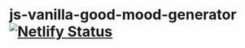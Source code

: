 # js-vanilla-good-mood-generator [![Netlify Status](https://api.netlify.com/api/v1/badges/874a5d53-5138-4fc8-ba30-6dff16ad04df/deploy-status)](https://app.netlify.com/sites/js-vanilla-good-mood-generator/deploys)
